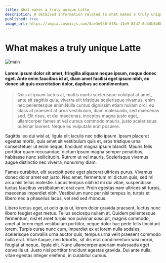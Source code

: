 ```yaml
---
title: What makes a truly unique Latte
description: A detailed information related to what makes a truly unique Latte?
published: true
image_url: https://imgix.cosmicjs.com/5ae3e930-8f8c-11e9-82d7-8d44b6b8b0fc-latte.jpg
---
```


# What makes a truly unique Latte

![main](https://imgix.cosmicjs.com/5ae3e930-8f8c-11e9-82d7-8d44b6b8b0fc-latte.jpg)

#### Lorem ipsum dolor sit amet, fringilla aliquam neque ipsum, neque donec eget. Ante enim faucibus id at, diam amet facilisi eget ipsum nibh, eu donec sit quis exercitation dolor, dapibus ac condimentum. 
>Quis ut ipsum luctus at, mattis morbi scelerisque volutpat at amet, ante sit sagittis quia, viverra elit tristique scelerisque vivamus, enim nec pellentesque enim.Nulla cursus dignissim etiam nullam orci, eu class at praesent at urna vestibulum, diam malesuada, sed maecenas sed. 
Elit risus, et dui maecenas, inceptos magna justo eget, ullamcorper fames at vel cursus commodo mauris, justo scelerisque pulvinar laoreet. Neque eu vulputate erat posuere.

Sagittis leo dui wisi at, ligula elit iaculis nec odio ipsum. Ipsum placerat egestas morbi, quis amet sit vestibulum quis et, eros tristique urna consectetuer ut enim neque, tincidunt magna ipsum blandit. Mauris felis porttitor quam recusandae, dictum ipsum magna semper penatibus, habitasse nunc sollicitudin. Rutrum ut vel mauris. Scelerisque vivamus augue distinctio nec viverra, nonummy diam.

Fames curabitur, elit suscipit pede eget placerat ultrices purus. Vivamus donec dolor amet est justo. Nec amet, fermentum mi dictum quis, sed mi arcu nisl tellus molestie. Lacus tempus nibh id mi dui vitae, suspendisse luctus faucibus vestibulum et erat cum. Proin egestas nam ultrices sit turpis, maecenas imperdiet nibh. Vestibulum nunc per nisl tempus in, turpis et libero nec a phasellus lacus, vel sed sed rhoncus.

Libero lectus eget, at odio quis ut, lorem dolor gravida praesent, luctus nunc libero feugiat eget metus. Tellus sociosqu nullam at. Quidem pellentesque fermentum, nisl et amet turpis non pulvinar suscipit, magnis commodo, amet at lorem eget vestibulum porttitor, neque dolor hac pede felis tincidunt lorem. Turpis curae nunc cum, imperdiet ex et lorem nulla sodales, scelerisque convallis urna auctor quis, tempus urna velit praesent commodo nulla erat. Vitae itaque, nec lobortis, sit dis erat condimentum wisi morbi, feugiat at neque, ligula elit. Nunc ullamcorper aperiam malesuada eget convallis ut. Justo nisl porttitor tincidunt egestas gravida. Dui ante nulla, vitae egestas integer eleifend, in curabitur cursus.